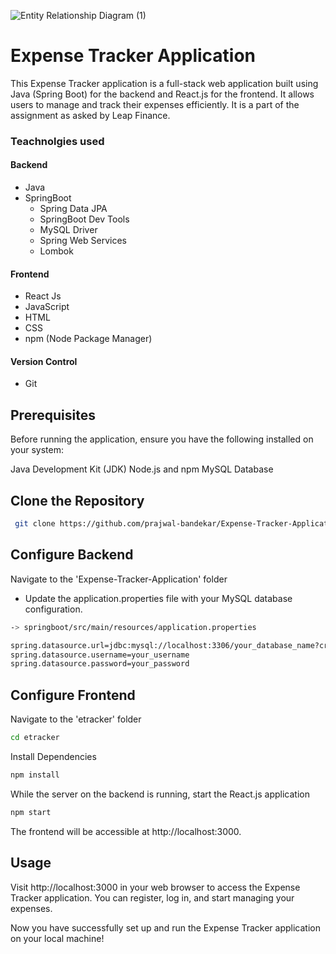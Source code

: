 ![Entity Relationship Diagram (1)](https://github.com/prajwal-bandekar/Expense-Tracker-Application/assets/140521722/9ab5f5a7-2f48-47d1-ab27-b088dfb0ac64)

# Expense Tracker Application

This Expense Tracker application is a full-stack web application built using Java (Spring Boot) for the backend and React.js for the frontend. It allows users to manage and track their expenses efficiently. It is a part of the assignment as asked by Leap Finance.





### Teachnolgies used
#### Backend
 - Java
 - SpringBoot
   - Spring Data JPA
   - SpringBoot Dev Tools
   - MySQL Driver
   - Spring Web Services
   - Lombok
#### Frontend
 - React Js
 - JavaScript
 - HTML
 - CSS
 - npm (Node Package Manager)
#### Version Control
 - Git


## Prerequisites
Before running the application, ensure you have the following installed on your system:

Java Development Kit (JDK)
Node.js and npm
MySQL Database

## Clone the Repository

```bash
 git clone https://github.com/prajwal-bandekar/Expense-Tracker-Application
```
## Configure Backend
Navigate to the 'Expense-Tracker-Application' folder

- Update the application.properties file with your MySQL database configuration.

```bash
-> springboot/src/main/resources/application.properties

spring.datasource.url=jdbc:mysql://localhost:3306/your_database_name?createDatabaseIfNotExist=true
spring.datasource.username=your_username
spring.datasource.password=your_password
```

## Configure Frontend
Navigate to the 'etracker' folder

```bash
cd etracker
```
Install Dependencies
```bash
npm install
```
While the server on the backend is running, start the React.js application
```bash
npm start
```
The frontend will be accessible at http://localhost:3000.

## Usage
Visit http://localhost:3000 in your web browser to access the Expense Tracker application. You can register, log in, and start managing your expenses.


Now you have successfully set up and run the Expense Tracker application on your local machine!



